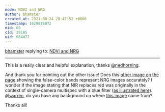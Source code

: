 ```yaml
---
node: NDVI and NRG
author: bhamster
created_at: 2021-08-24 20:47:52 +0000
timestamp: 1629838072
nid: 66
cid: 29185
uid: 664477
---
```




[bhamster](../profile/bhamster) replying to: [NDVI and NRG](../wiki/ndvi)

----
This is a really clear and helpful explanation, thanks [@nedhorning](/profile/nedhorning). 

And thank you for pointing out the other issue! Does this [other image on the page](https://storage.googleapis.com/publiclab-production/public/system/images/photos/000/025/063/large/5396083368_40528d3da2_o.png) showing the false-color bands represent NRG images accurately? I wonder if the image stating that NIR replaces red was originally in the context of single-camera multispec with a blue filter ([as illustrated here](https://storage.googleapis.com/publiclab-production/public/system/images/photos/000/025/365/large/infragram-types.png)). [@warren](/profile/warren), do you have any background on where [this image](https://storage.googleapis.com/publiclab-production/public/system/images/photos/000/000/278/medium/infrared-combination.png) came from? 

Thanks all!
  